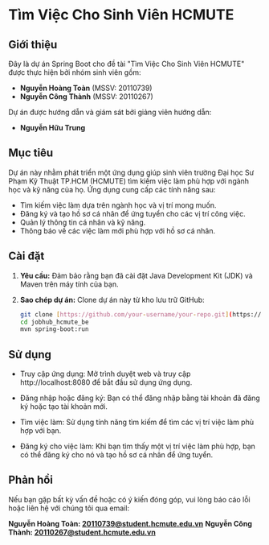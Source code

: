 # Tìm Việc Cho Sinh Viên HCMUTE

## Giới thiệu

Đây là dự án Spring Boot cho đề tài "Tìm Việc Cho Sinh Viên HCMUTE" được thực hiện bởi nhóm sinh viên gồm:

- **Nguyễn Hoàng Toàn** (MSSV: 20110739)
- **Nguyễn Công Thành** (MSSV: 20110267)

Dự án được hướng dẫn và giám sát bởi giảng viên hướng dẫn:

- **Nguyễn Hữu Trung**

## Mục tiêu

Dự án này nhằm phát triển một ứng dụng giúp sinh viên trường Đại học Sư Phạm Kỹ Thuật TP.HCM (HCMUTE) tìm kiếm việc làm phù hợp với ngành học và kỹ năng của họ. Ứng dụng cung cấp các tính năng sau:

- Tìm kiếm việc làm dựa trên ngành học và vị trí mong muốn.
- Đăng ký và tạo hồ sơ cá nhân để ứng tuyển cho các vị trí công việc.
- Quản lý thông tin cá nhân và kỹ năng.
- Thông báo về các việc làm mới phù hợp với hồ sơ cá nhân.

## Cài đặt

1. **Yêu cầu:** Đảm bảo rằng bạn đã cài đặt Java Development Kit (JDK) và Maven trên máy tính của bạn.

2. **Sao chép dự án:** Clone dự án này từ kho lưu trữ GitHub:

   ```bash
   git clone [https://github.com/your-username/your-repo.git](https://github.com/HNToan7202/jobhub_hcmute_be.git)
   cd jobhub_hcmute_be
   mvn spring-boot:run


## Sử dụng
- Truy cập ứng dụng: Mở trình duyệt web và truy cập http://localhost:8080 để bắt đầu sử dụng ứng dụng.

- Đăng nhập hoặc đăng ký: Bạn có thể đăng nhập bằng tài khoản đã đăng ký hoặc tạo tài khoản mới.

- Tìm việc làm: Sử dụng tính năng tìm kiếm để tìm các vị trí việc làm phù hợp với bạn.

- Đăng ký cho việc làm: Khi bạn tìm thấy một vị trí việc làm phù hợp, bạn có thể đăng ký cho nó và tạo hồ sơ cá nhân để ứng tuyển.

## Phản hồi
Nếu bạn gặp bất kỳ vấn đề hoặc có ý kiến đóng góp, vui lòng báo cáo lỗi hoặc liên hệ với chúng tôi qua email:

**Nguyễn Hoàng Toàn: 20110739@student.hcmute.edu.vn**
**Nguyễn Công Thành: 20110267@student.hcmute.edu.vn**
